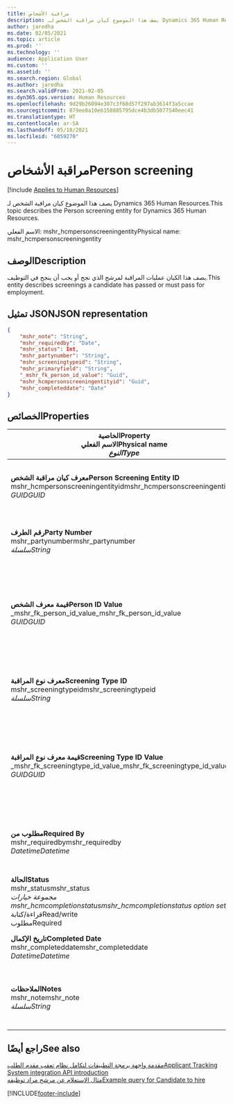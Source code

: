```yaml
---
title: مراقبة الأشخاص
description: يصف هذا الموضوع كيان مراقبة الشخص لـ Dynamics 365 Human Resources.
author: jaredha
ms.date: 02/05/2021
ms.topic: article
ms.prod: ''
ms.technology: ''
audience: Application User
ms.custom: ''
ms.assetid: ''
ms.search.region: Global
ms.author: jaredha
ms.search.validFrom: 2021-02-05
ms.dyn365.ops.version: Human Resources
ms.openlocfilehash: 9d29b26094e307c3f68d57f297ab3614f3a5ccae
ms.sourcegitcommit: 879ee8a10e6158885795dce4b3db5077540eec41
ms.translationtype: HT
ms.contentlocale: ar-SA
ms.lasthandoff: 05/18/2021
ms.locfileid: "6059270"
---
```

# <a name="person-screening"></a><span data-ttu-id="6d4bf-103">مراقبة الأشخاص</span><span class="sxs-lookup"><span data-stu-id="6d4bf-103">Person screening</span></span>

[!include [Applies to Human Resources](../includes/applies-to-hr.md)]

<span data-ttu-id="6d4bf-104">يصف هذا الموضوع كيان مراقبة الشخص لـ Dynamics 365 Human Resources.</span><span class="sxs-lookup"><span data-stu-id="6d4bf-104">This topic describes the Person screening entity for Dynamics 365 Human Resources.</span></span>

<span data-ttu-id="6d4bf-105">الاسم الفعلي: mshr_hcmpersonscreeningentity</span><span class="sxs-lookup"><span data-stu-id="6d4bf-105">Physical name: mshr_hcmpersonscreeningentity</span></span>

## <a name="description"></a><span data-ttu-id="6d4bf-106">الوصف</span><span class="sxs-lookup"><span data-stu-id="6d4bf-106">Description</span></span>

<span data-ttu-id="6d4bf-107">يصف هذا الكيان عمليات المراقبة لمرشح الذي نجح أو يجب أن ينجح في التوظيف.</span><span class="sxs-lookup"><span data-stu-id="6d4bf-107">This entity describes screenings a candidate has passed or must pass for employment.</span></span>

## <a name="json-representation"></a><span data-ttu-id="6d4bf-108">تمثيل JSON</span><span class="sxs-lookup"><span data-stu-id="6d4bf-108">JSON representation</span></span>

```json
{
    "mshr_note": "String",
    "mshr_requiredby": "Date",
    "mshr_status": Int,
    "mshr_partynumber": "String",
    "mshr_screeningtypeid": "String",
    "mshr_primaryfield": "String",
    "_mshr_fk_person_id_value": "Guid",
    "mshr_hcmpersonscreeningentityid": "Guid",
    "mshr_completeddate": "Date"
}
```

## <a name="properties"></a><span data-ttu-id="6d4bf-109">الخصائص</span><span class="sxs-lookup"><span data-stu-id="6d4bf-109">Properties</span></span>

| <span data-ttu-id="6d4bf-110">الخاصية</span><span class="sxs-lookup"><span data-stu-id="6d4bf-110">Property</span></span><br><span data-ttu-id="6d4bf-111">**الاسم الفعلي**</span><span class="sxs-lookup"><span data-stu-id="6d4bf-111">**Physical name**</span></span><br><span data-ttu-id="6d4bf-112">**_النوع_**</span><span class="sxs-lookup"><span data-stu-id="6d4bf-112">**_Type_**</span></span> | <span data-ttu-id="6d4bf-113">استخدام</span><span class="sxs-lookup"><span data-stu-id="6d4bf-113">Use</span></span> | <span data-ttu-id="6d4bf-114">الوصف</span><span class="sxs-lookup"><span data-stu-id="6d4bf-114">Description</span></span> |
| --- | --- | --- |
| <span data-ttu-id="6d4bf-115">**معرف كيان مراقبة الشخص**</span><span class="sxs-lookup"><span data-stu-id="6d4bf-115">**Person Screening Entity ID**</span></span><br><span data-ttu-id="6d4bf-116">mshr_hcmpersonscreeningentityid</span><span class="sxs-lookup"><span data-stu-id="6d4bf-116">mshr_hcmpersonscreeningentityid</span></span><br><span data-ttu-id="6d4bf-117">*GUID*</span><span class="sxs-lookup"><span data-stu-id="6d4bf-117">*GUID*</span></span> | <span data-ttu-id="6d4bf-118">للقراءة فقط</span><span class="sxs-lookup"><span data-stu-id="6d4bf-118">Read-only</span></span><br><span data-ttu-id="6d4bf-119">مطلوب</span><span class="sxs-lookup"><span data-stu-id="6d4bf-119">Required</span></span><br><span data-ttu-id="6d4bf-120">منشأ بواسطة النظام</span><span class="sxs-lookup"><span data-stu-id="6d4bf-120">System-generated</span></span> | <span data-ttu-id="6d4bf-121">المعرف الأساسي الفريد لسجل مراقبة الشخص.</span><span class="sxs-lookup"><span data-stu-id="6d4bf-121">Unique primary identifier for the person screening record.</span></span> |
| <span data-ttu-id="6d4bf-122">**رقم الطرف**</span><span class="sxs-lookup"><span data-stu-id="6d4bf-122">**Party Number**</span></span><br><span data-ttu-id="6d4bf-123">mshr_partynumber</span><span class="sxs-lookup"><span data-stu-id="6d4bf-123">mshr_partynumber</span></span><br><span data-ttu-id="6d4bf-124">*سلسلة*</span><span class="sxs-lookup"><span data-stu-id="6d4bf-124">*String*</span></span> | <span data-ttu-id="6d4bf-125">قراءة/كتابة</span><span class="sxs-lookup"><span data-stu-id="6d4bf-125">Read/write</span></span><br><span data-ttu-id="6d4bf-126">مطلوب</span><span class="sxs-lookup"><span data-stu-id="6d4bf-126">Required</span></span> | <span data-ttu-id="6d4bf-127">رقم الطرف (الشخص) المقترن بالمرشح.</span><span class="sxs-lookup"><span data-stu-id="6d4bf-127">The party (person) number associated with the candidate.</span></span> |
| <span data-ttu-id="6d4bf-128">**قيمة معرف الشخص**</span><span class="sxs-lookup"><span data-stu-id="6d4bf-128">**Person ID Value**</span></span><br><span data-ttu-id="6d4bf-129">_mshr_fk_person_id_value</span><span class="sxs-lookup"><span data-stu-id="6d4bf-129">_mshr_fk_person_id_value</span></span><br><span data-ttu-id="6d4bf-130">*GUID*</span><span class="sxs-lookup"><span data-stu-id="6d4bf-130">*GUID*</span></span> | <span data-ttu-id="6d4bf-131">للقراءة فقط</span><span class="sxs-lookup"><span data-stu-id="6d4bf-131">Read-only</span></span><br><span data-ttu-id="6d4bf-132">مطلوب</span><span class="sxs-lookup"><span data-stu-id="6d4bf-132">Required</span></span><br><span data-ttu-id="6d4bf-133">المفتاح الخارجي: mshr_dirpersonentityid لـ mshr_dirpersonentity</span><span class="sxs-lookup"><span data-stu-id="6d4bf-133">Foreign key: mshr_dirpersonentityid of mshr_dirpersonentity</span></span> | <span data-ttu-id="6d4bf-134">المعرف الفريد المنشأ بواسطة النظام لسجل كيان الطرف (الشخص).</span><span class="sxs-lookup"><span data-stu-id="6d4bf-134">The system-generated identifier of the party (person) entity record.</span></span> |
| <span data-ttu-id="6d4bf-135">**معرف نوع المراقبة**</span><span class="sxs-lookup"><span data-stu-id="6d4bf-135">**Screening Type ID**</span></span><br><span data-ttu-id="6d4bf-136">mshr_screeningtypeid</span><span class="sxs-lookup"><span data-stu-id="6d4bf-136">mshr_screeningtypeid</span></span><br><span data-ttu-id="6d4bf-137">*سلسلة*</span><span class="sxs-lookup"><span data-stu-id="6d4bf-137">*String*</span></span> | <span data-ttu-id="6d4bf-138">قراءة/كتابة</span><span class="sxs-lookup"><span data-stu-id="6d4bf-138">Read/write</span></span><br><span data-ttu-id="6d4bf-139">مطلوب</span><span class="sxs-lookup"><span data-stu-id="6d4bf-139">Required</span></span><br><span data-ttu-id="6d4bf-140">المفتاح الخارجي: ScreeningType</span><span class="sxs-lookup"><span data-stu-id="6d4bf-140">Foreign key: ScreeningType</span></span> | <span data-ttu-id="6d4bf-141">معرف نوع المراقبة المحدد في الموارد البشرية.</span><span class="sxs-lookup"><span data-stu-id="6d4bf-141">The identifier of the screening type defined in Human Resources.</span></span> |
| <span data-ttu-id="6d4bf-142">**قيمة معرف نوع المراقبة**</span><span class="sxs-lookup"><span data-stu-id="6d4bf-142">**Screening Type ID Value**</span></span><br><span data-ttu-id="6d4bf-143">_mshr_fk_screeningtype_id_value</span><span class="sxs-lookup"><span data-stu-id="6d4bf-143">_mshr_fk_screeningtype_id_value</span></span><br><span data-ttu-id="6d4bf-144">*GUID*</span><span class="sxs-lookup"><span data-stu-id="6d4bf-144">*GUID*</span></span> | <span data-ttu-id="6d4bf-145">للقراءة فقط</span><span class="sxs-lookup"><span data-stu-id="6d4bf-145">Read-only</span></span><br><span data-ttu-id="6d4bf-146">مطلوب</span><span class="sxs-lookup"><span data-stu-id="6d4bf-146">Required</span></span><br><span data-ttu-id="6d4bf-147">المفتاح الخارجي: mshr_hcmscreeningtypeentityid لـ mshr_hcmscreeningtypeentity</span><span class="sxs-lookup"><span data-stu-id="6d4bf-147">Foreign key: mshr_hcmscreeningtypeentityid of mshr_hcmscreeningtypeentity</span></span> | <span data-ttu-id="6d4bf-148">معرف فريد منشأ بواسطة النظام لسجل نوع المراقبة في الكيان المقترن.</span><span class="sxs-lookup"><span data-stu-id="6d4bf-148">System-generated identifier for the screening type record in the associated entity.</span></span> |
| <span data-ttu-id="6d4bf-149">**مطلوب من**</span><span class="sxs-lookup"><span data-stu-id="6d4bf-149">**Required By**</span></span><br><span data-ttu-id="6d4bf-150">mshr_requiredby</span><span class="sxs-lookup"><span data-stu-id="6d4bf-150">mshr_requiredby</span></span><br><span data-ttu-id="6d4bf-151">*Datetime*</span><span class="sxs-lookup"><span data-stu-id="6d4bf-151">*Datetime*</span></span> | <span data-ttu-id="6d4bf-152">قراءة/كتابة</span><span class="sxs-lookup"><span data-stu-id="6d4bf-152">Read/write</span></span><br><span data-ttu-id="6d4bf-153">اختياري</span><span class="sxs-lookup"><span data-stu-id="6d4bf-153">Optional</span></span> | <span data-ttu-id="6d4bf-154">التاريخ المطلوب فيه إكمال عملية المراقبة.</span><span class="sxs-lookup"><span data-stu-id="6d4bf-154">The date by which the screening is required to be completed.</span></span> |
| <span data-ttu-id="6d4bf-155">**الحالة**</span><span class="sxs-lookup"><span data-stu-id="6d4bf-155">**Status**</span></span><br><span data-ttu-id="6d4bf-156">mshr_status</span><span class="sxs-lookup"><span data-stu-id="6d4bf-156">mshr_status</span></span><br><span data-ttu-id="6d4bf-157">*مجموعة خيارات mshr_hcmcompletionstatus*</span><span class="sxs-lookup"><span data-stu-id="6d4bf-157">*mshr_hcmcompletionstatus option set*</span></span><br><span data-ttu-id="6d4bf-158">قراءة/كتابة</span><span class="sxs-lookup"><span data-stu-id="6d4bf-158">Read/write</span></span><br><span data-ttu-id="6d4bf-159">مطلوب</span><span class="sxs-lookup"><span data-stu-id="6d4bf-159">Required</span></span> | <span data-ttu-id="6d4bf-160">يوفر حالة المرشح لعملية المراقبة.</span><span class="sxs-lookup"><span data-stu-id="6d4bf-160">Provides the candidate’s status for the screening.</span></span> |
| <span data-ttu-id="6d4bf-161">**تاريخ الإكمال**</span><span class="sxs-lookup"><span data-stu-id="6d4bf-161">**Completed Date**</span></span><br><span data-ttu-id="6d4bf-162">mshr_completeddate</span><span class="sxs-lookup"><span data-stu-id="6d4bf-162">mshr_completeddate</span></span><br><span data-ttu-id="6d4bf-163">*Datetime*</span><span class="sxs-lookup"><span data-stu-id="6d4bf-163">*Datetime*</span></span> | <span data-ttu-id="6d4bf-164">قراءة/كتابة</span><span class="sxs-lookup"><span data-stu-id="6d4bf-164">Read/write</span></span><br><span data-ttu-id="6d4bf-165">اختياري</span><span class="sxs-lookup"><span data-stu-id="6d4bf-165">Optional</span></span> | <span data-ttu-id="6d4bf-166">تاريخ اكتمال عملية المراقبة.</span><span class="sxs-lookup"><span data-stu-id="6d4bf-166">The date the screening was completed.</span></span> |
| <span data-ttu-id="6d4bf-167">**الملاحظات**</span><span class="sxs-lookup"><span data-stu-id="6d4bf-167">**Notes**</span></span><br><span data-ttu-id="6d4bf-168">mshr_note</span><span class="sxs-lookup"><span data-stu-id="6d4bf-168">mshr_note</span></span><br><span data-ttu-id="6d4bf-169">*سلسلة*</span><span class="sxs-lookup"><span data-stu-id="6d4bf-169">*String*</span></span> | <span data-ttu-id="6d4bf-170">قراءة/كتابة</span><span class="sxs-lookup"><span data-stu-id="6d4bf-170">Read/write</span></span><br><span data-ttu-id="6d4bf-171">اختياري</span><span class="sxs-lookup"><span data-stu-id="6d4bf-171">Optional</span></span> | <span data-ttu-id="6d4bf-172">ملاحظات للاستخدام من جانب مسؤولي التعيين ومدراء التوظيف.</span><span class="sxs-lookup"><span data-stu-id="6d4bf-172">Notes for use by hiring managers and recruiters.</span></span> |

## <a name="see-also"></a><span data-ttu-id="6d4bf-173">راجع أيضًا</span><span class="sxs-lookup"><span data-stu-id="6d4bf-173">See also</span></span>

[<span data-ttu-id="6d4bf-174">مقدمة واجهة برمجة التطبيقات لتكامل نظام تعقب مقدم الطلب</span><span class="sxs-lookup"><span data-stu-id="6d4bf-174">Applicant Tracking System integration API introduction</span></span>](hr-admin-integration-ats-api-introduction.md)<br>
[<span data-ttu-id="6d4bf-175">مثال الاستعلام عن مرشح مراد توظيفه</span><span class="sxs-lookup"><span data-stu-id="6d4bf-175">Example query for Candidate to hire</span></span>](hr-admin-integration-ats-api-candidate-to-hire-example-query.md)



[!INCLUDE[footer-include](../includes/footer-banner.md)]